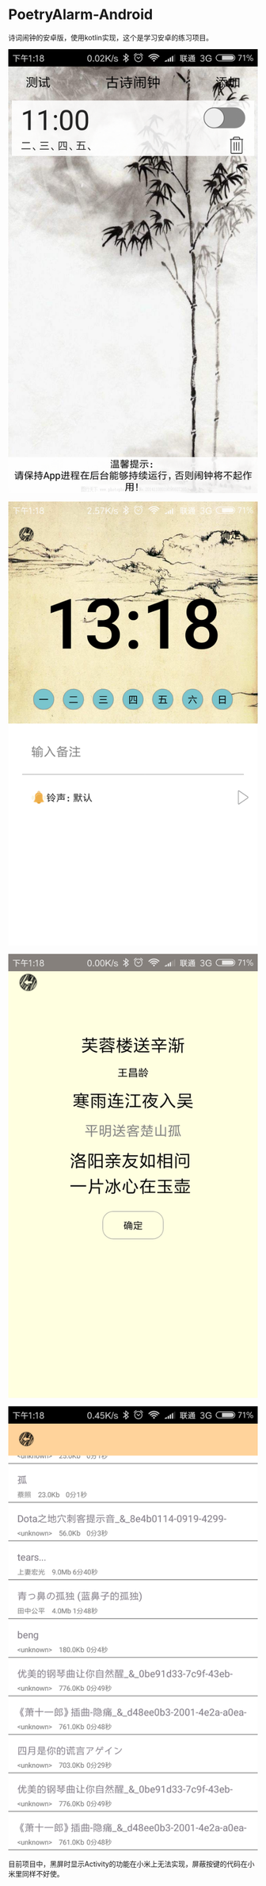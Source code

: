 # PoetryAlarm-Android

诗词闹钟的安卓版，使用kotlin实现，这个是学习安卓的练习项目。

![](./截图/mainpage.jpg)

![](./截图/detail.jpg)

![](./截图/test.jpg)

![](./截图/ringtone.jpg)

目前项目中，黑屏时显示Activity的功能在小米上无法实现，屏蔽按键的代码在小米里同样不好使。